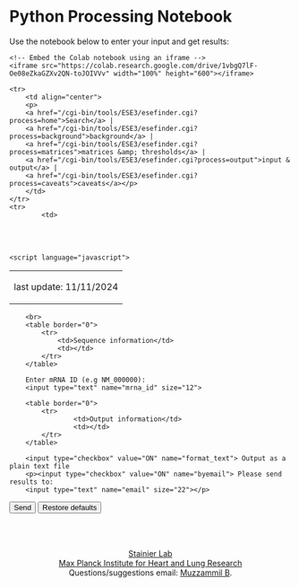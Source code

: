 <html>
<head>
<meta http-equiv="Content-Language" content="en-us">
<meta http-equiv="Content-Type" content="text/html; charset=utf-8">

<!-- Google tag (gtag.js) -->
<script async src="https://www.googletagmanager.com/gtag/js?id=G-PR10KZ63WV"></script>
<script>
  window.dataLayer = window.dataLayer || [];
  function gtag(){dataLayer.push(arguments);}
  gtag('js', new Date());
  gtag('config', 'G-PR10KZ63WV');
</script>
</head>

<body>
<h1>Python Processing Notebook</h1>
    <p>Use the notebook below to enter your input and get results:</p>
    
    <!-- Embed the Colab notebook using an iframe -->
    <iframe src="https://colab.research.google.com/drive/1vbgQ7lF-Oe08eZkaGZXv2QN-toJOIVVv" width="100%" height="600"></iframe>
<table border="0" width="1024">
	<tr>
		<td>
		<p>last update: 11/11/2024</p>
		</td>
	</tr>
	
	<tr>
		<td align="center">
		<p>
		<a href="/cgi-bin/tools/ESE3/esefinder.cgi?process=home">Search</a> |
		<a href="/cgi-bin/tools/ESE3/esefinder.cgi?process=background">background</a> |
		<a href="/cgi-bin/tools/ESE3/esefinder.cgi?process=matrices">matrices &amp; thresholds</a> | 
		<a href="/cgi-bin/tools/ESE3/esefinder.cgi?process=output">input & output</a> | 
		<a href="/cgi-bin/tools/ESE3/esefinder.cgi?process=caveats">caveats</a></p>
		</td>
	</tr>
	<tr>
			<td>
<script language="javascript">
function refreshPage()
{
	var dbName=this.document.query_form.db.value;
	document.db_select_form.db.value = dbName;
	document.db_select_form.submit();
}
</script>

<form method="POST" name="db_select_form" action="/cgi-bin/tools/ESE3/esefinder.cgi" ENCTYPE="multipart/form-data">
		<input type="hidden" name="db" value="">
		<input type="hidden" name="process" value="home">
</form>

<br><br>

<form method="POST" action="/cgi-bin/tools/ESE3/esefinder.cgi" name="query_form"  enctype="multipart/form-data">
<input type="hidden" name="process" value="search">


	<script language="javascript">
 

</script>

</table>

		<br>
		<table border="0">
			<tr>
				<td>Sequence information</td>
				<td></td>
			</tr>
		</table>

		Enter mRNA ID (e.g NM_000000):
		<input type="text" name="mrna_id" size="12">
		
		<table border="0">
			<tr>
					<td>Output information</td>
					<td></td>
			</tr>
		</table>

		<input type="checkbox" value="ON" name="format_text"> Output as a plain text file
		<p><input type="checkbox" value="ON" name="byemail"> Please send results to: 
		<input type="text" name="email" size="22"></p>
		
<p><input type="submit" value="Send" name="submit">
		<input type="reset" value="Restore defaults" name="reset"></p>
</form>
		
<table border="0">
			
</table>
<br>

</td>
	</tr>
	<tr>
		<td>
		<p align="center">
		<a href="https://www.mpi-hlr.de/developmental-genetics">Stainier Lab</a><br>
		<a href="https://www.mpi-hlr.de/en">Max Planck Institute for Heart and Lung Research</a><br>
		Questions/suggestions email: <a href="muzzammilbhaisaheb@gmail.com">Muzzammil B</a>.
		</p></td>
	</tr>
</table>

</body>
</html>